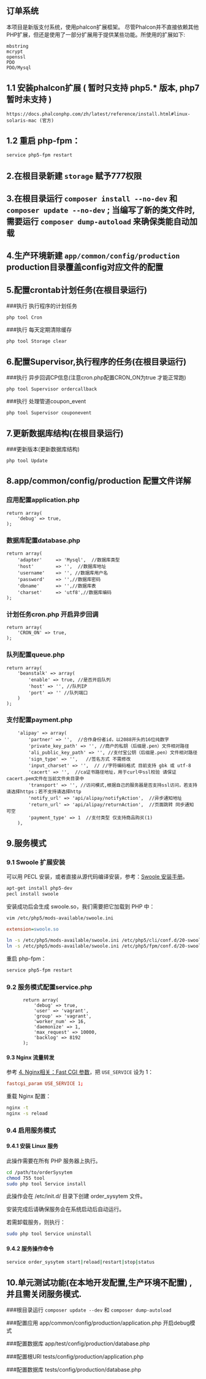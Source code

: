 ## 订单系统
本项目是新版支付系统，使用phalcon扩展框架。
尽管Phalcon并不直接依赖其他PHP扩展，但还是使用了一部分扩展用于提供某些功能。所使用的扩展如下:

    mbstring
    mcrypt
    openssl
    PDO
    PDO/Mysql

## 1.1 安装phalcon扩展 ( 暂时只支持 php5.* 版本, php7 暂时未支持 )

    https://docs.phalconphp.com/zh/latest/reference/install.html#linux-solaris-mac (官方)

## 1.2 重启 php-fpm：
```bash
service php5-fpm restart
```


## 2.在根目录新建 `storage` 赋予777权限


## 3.在根目录运行 `composer install --no-dev` 和  `composer update --no-dev` ; 当编写了新的类文件时, 需要运行 `composer dump-autoload` 来确保类能自动加载


## 4.生产环境新建 `app/common/config/production` production目录覆盖config对应文件的配置


## 5.配置crontab计划任务(在根目录运行)
###执行 执行程序的计划任务

    php tool Cron

###执行 每天定期清除缓存

    php tool Storage clear


## 6.配置Supervisor,执行程序的任务(在根目录运行)

###执行 异步回调CP信息(注意cron.php配置CRON_ON为true 才能正常跑)

    php tool Supervisor ordercallback

###执行 处理管道coupon_event

    php tool Supervisor couponevent


## 7.更新数据库结构(在根目录运行)

###更新版本(更新数据库结构)

    php tool Update


## 8.app/common/config/production 配置文件详解

### 应用配置application.php
    return array(
        'debug' => true,
    );

### 数据库配置database.php
    return array(
        'adapter'     => 'Mysql',  //数据库类型
        'host'        => '',  //数据库地址
        'username'    => '', //数据库用户名
        'password'    => '',//数据库密码
        'dbname'      => '',//数据库表
        'charset'     => 'utf8',//数据库编码
    );

### 计划任务cron.php 开启异步回调
    return array(
        'CRON_ON' => true,
    );

### 队列配置queue.php
    return array(
        'beanstalk' => array(
            'enable' => true, //是否开启队列
            'host' => '', //队列IP
            'port' => '' //队列端口
        )
    );

### 支付配置payment.php
        'alipay' => array(
            'partner' => '',  //合作身份者id，以2088开头的16位纯数字
            'private_key_path' => '', //商户的私钥（后缀是.pen）文件相对路径
            'ali_public_key_path' => '', //支付宝公钥（后缀是.pen）文件相对路径
            'sign_type' => '',   //签名方式 不需修改
            'input_charset' => '',  // //字符编码格式 目前支持 gbk 或 utf-8
            'cacert' => '',  //ca证书路径地址，用于curl中ssl校验 请保证cacert.pem文件在当前文件夹目录中
            'transport' => '', //访问模式,根据自己的服务器是否支持ssl访问，若支持请选择https；若不支持请选择http
            'notify_url' => 'api/alipay/notifyAction',  //异步通知地址
            'return_url' => 'api/alipay/returnAction',  //页面跳转 同步通知 可空
            'payment_type' => 1  //支付类型 仅支持商品购买(1)
        ),

## 9.服务模式

### 9.1 Swoole 扩展安装
可以用 PECL 安装，或者直接从源代码编译安装，参考：[Swoole 安装手册](http://wiki.swoole.com/wiki/page/6.html)。
```bash
apt-get install php5-dev
pecl install swoole
```
安装成功后会生成 swoole.so，我们需要把它加载到 PHP 中：

```bash
vim /etc/php5/mods-available/swoole.ini
```

```ini
extension=swoole.so
```

```bash
ln -s /etc/php5/mods-available/swoole.ini /etc/php5/cli/conf.d/20-swoole.ini
ln -s /etc/php5/mods-available/swoole.ini /etc/php5/fpm/conf.d/20-swoole.ini
```

重启 php-fpm：
```bash
service php5-fpm restart
```

### 9.2 服务模式配置service.php
          return array(
              'debug' => true,
              'user' => 'vagrant',
              'group' => 'vagrant',
              'worker_num' => 16,
              'daemonize' => 1,
              'max_request' => 10000,
              'backlog' => 8192
          );

#### 9.3 Nginx 流量转发
参考 [4. Nginx相关：Fast CGI 参数](#4-nginx-fast-cgi)，把 `USE_SERVICE` 设为 1：
```conf
fastcgi_param USE_SERVICE 1;
```
重载 Nginx 配置：
```bash
nginx -t
nginx -s reload
```

### 9.4 启用服务模式

#### 9.4.1 安装 Linux 服务
此操作需要在所有 PHP 服务器上执行。
```bash
cd /path/to/orderSysytem
chmod 755 tool
sudo php tool Service install
```
此操作会在 /etc/init.d/ 目录下创建 order_sysytem 文件。

安装完成后请确保服务会在系统启动后自动运行。

若需卸载服务，则执行：
```bash
sudo php tool Service uninstall
```

#### 9.4.2 服务操作命令
```bash
service order_sysytem start|reload|restart|stop|status
```


## 10.单元测试功能(在本地开发配置,生产环境不配置) ,并且需关闭服务模式.

###根目录运行 `composer update --dev` 和 `composer dump-autoload`

###配置应用 app/common/config/production/application.php 开启debug模式

###配置数据库 app/test/config/production/database.php

###配置根URl tests/config/production/application.php

###配置数据库 tests/config/production/database.php


